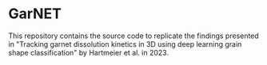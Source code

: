 # GarNET
This repository contains the source code to replicate the findings presented in "Tracking garnet dissolution kinetics in 3D using deep learning grain shape classification" by Hartmeier et al. in 2023.
